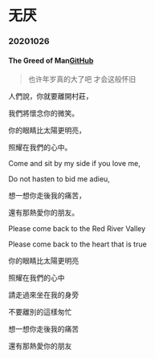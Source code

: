 # 无厌
### 20201026
#### The Greed of Man[GitHub](https://www.youtube.com/watch?v=AIMXcDbgsO0&t=8s)
> 也许年岁真的大了吧 才会这般怀旧

人們說，你就要離開村莊，

我們將懷念你的微笑。

你的眼睛比太陽更明亮，

照耀在我們的心中。

Come and sit by my side if you love me,

Do not hasten to bid me adieu,


想一想你走後我的痛苦，

還有那熱愛你的朋友。

Please come back to the Red River Valley

Please come back to the heart that is true

你的眼睛比太陽更明亮

照耀在我們的心中

請走過來坐在我的身旁

不要離別的這樣匆忙

想一想你走後我的痛苦

還有那熱愛你的朋友